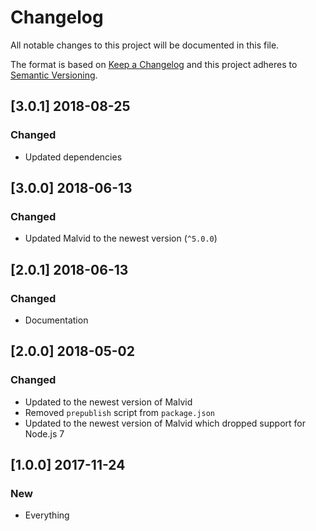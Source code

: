 # Changelog

All notable changes to this project will be documented in this file.

The format is based on [Keep a Changelog](http://keepachangelog.com/en/1.0.0/) and this project adheres to [Semantic Versioning](http://semver.org/spec/v2.0.0.html).

## [3.0.1] 2018-08-25

### Changed

- Updated dependencies

## [3.0.0] 2018-06-13

### Changed

- Updated Malvid to the newest version (`^5.0.0`)

## [2.0.1] 2018-06-13

### Changed

- Documentation

## [2.0.0] 2018-05-02

### Changed

- Updated to the newest version of Malvid
- Removed `prepublish` script from `package.json`
- Updated to the newest version of Malvid which dropped support for Node.js 7

## [1.0.0] 2017-11-24

### New

- Everything